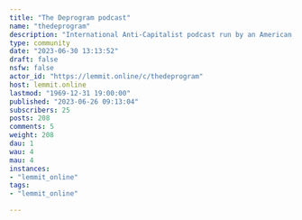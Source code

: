 ```yaml
---
title: "The Deprogram podcast" 
name: "thedeprogram"
description: "International Anti-Capitalist podcast run by an American, a Slav and an Arab."
type: community
date: "2023-06-30 13:13:52"
draft: false
nsfw: false
actor_id: "https://lemmit.online/c/thedeprogram"
host: lemmit.online
lastmod: "1969-12-31 19:00:00"
published: "2023-06-26 09:13:04"
subscribers: 25
posts: 208
comments: 5
weight: 208
dau: 1
wau: 4
mau: 4
instances:
- "lemmit_online"
tags: 
- "lemmit_online"

---
```

